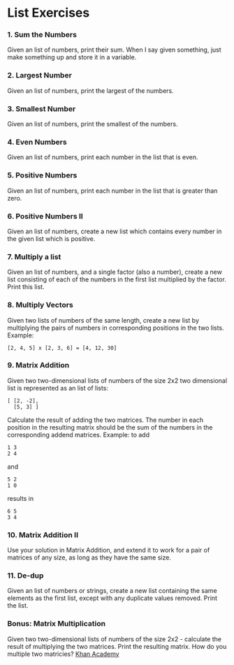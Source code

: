# List Exercises

### 1. Sum the Numbers

Given an list of numbers, print their sum. When I say given something, just make something up and store it in a variable.

### 2. Largest Number

Given an list of numbers, print the largest of the numbers.

### 3. Smallest Number

Given an list of numbers, print the smallest of the numbers.

### 4. Even Numbers

Given an list of numbers, print each number in the list that is even.

### 5. Positive Numbers

Given an list of numbers, print each number in the list that is greater than zero.

### 6. Positive Numbers II

Given an list of numbers, create a new list which contains every number in the given list which is positive.

### 7. Multiply a list

Given an list of numbers, and a single factor (also a number), create a new list consisting of each of the numbers in the first list multiplied by the factor. Print this list.

### 8. Multiply Vectors

Given two lists of numbers of the same length, create a new list by multiplying the pairs of numbers in corresponding positions in the two lists. Example:
```
[2, 4, 5] x [2, 3, 6] = [4, 12, 30]
```
### 9. Matrix Addition

Given two two-dimensional lists of numbers of the size 2x2 two dimensional list is represented as an list of lists:
```
[ [2, -2],
  [5, 3] ]
```
Calculate the result of adding the two matrices. The number in each position in the resulting matrix should be the sum of the numbers in the corresponding addend matrices. Example: to add
```
1 3
2 4
```
and
```
5 2
1 0
```
results in
```
6 5
3 4
```
### 10. Matrix Addition II

Use your solution in Matrix Addition, and extend it to work for a pair of matrices of any size, as long as they have the same size.

### 11. De-dup

Given an list of numbers or strings, create a new list containing the same elements as the first list, except with any duplicate values removed. Print the list.

### Bonus: Matrix Multiplication

Given two two-dimensional lists of numbers of the size 2x2 - calculate the result of multiplying the two matrices. Print the resulting matrix. How do you multiple two matricies? [Khan Academy](https://www.khanacademy.org/math/precalculus/precalc-matrices/multiplying-matrices-by-matrices/v/matrix-multiplication-intro)
